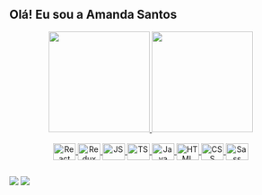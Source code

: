 ## Olá! Eu sou a Amanda Santos
<div align="center">
  <a href="https://github.com/amndmsilva">
  <img height="180em" src="https://github-readme-stats.vercel.app/api?username=amndmsilva&show_icons=true&theme=omni&include_all_commits=true&count_private=true"/>
  <img height="180em" src="https://github-readme-stats.vercel.app/api/top-langs/?username=amndmsilva&layout=compact&langs_count=7&theme=omni"/>
</div>
  
<div align="center" style="display: inline_block"><br>
  <img align="center" alt="React" height="30" width="40" src = "https://cdn.jsdelivr.net/gh/devicons/devicon/icons/react/react-original.svg">
   <img align="center" alt="Redux" height="30" width="40" src = "https://cdn.jsdelivr.net/gh/devicons/devicon/icons/redux/redux-original.svg">
  <img align="center" alt="JS" height="30" width="40" src="https://cdn.jsdelivr.net/gh/devicons/devicon/icons/javascript/javascript-plain.svg" />
  <img align="center" alt="TS" height="30" width="40" src="https://cdn.jsdelivr.net/gh/devicons/devicon/icons/typescript/typescript-plain.svg" />
  <img align="center" alt="Java" height="30" width="40" src="https://cdn.jsdelivr.net/gh/devicons/devicon/icons/java/java-original.svg" />
  <img align="center" alt="HTML" height="30" width="40" src="https://cdn.jsdelivr.net/gh/devicons/devicon/icons/html5/html5-plain.svg" />
  <img align="center" alt="CSS" height="30" width="40" src="https://cdn.jsdelivr.net/gh/devicons/devicon/icons/css3/css3-plain.svg" />
  <img align="center" alt="Sass" height="30" width="40" src="https://cdn.jsdelivr.net/gh/devicons/devicon/icons/sass/sass-original.svg" /> 
</div>
  
##
  
<div>
  <a href = "mailto:amndmsilva@gmail.com"><img src="https://img.shields.io/badge/Gmail-D14836?style=for-the-badge&logo=gmail&logoColor=white" target="_blank"></a>
  <a href="https://www.linkedin.com/in/amanda-santos-4baa45134/" target="_blank"><img src="https://img.shields.io/badge/LinkedIn-0077B5?style=for-the-badge&logo=linkedin&logoColor=white" target="_blank"></a> 
</div>


